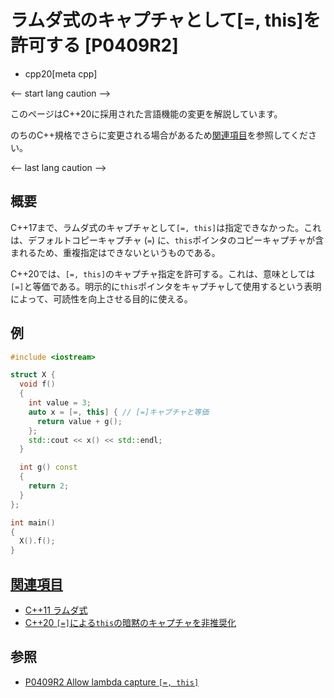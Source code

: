 # ラムダ式のキャプチャとして[=, this]を許可する [P0409R2]
* cpp20[meta cpp]

<-- start lang caution -->

このページはC++20に採用された言語機能の変更を解説しています。

のちのC++規格でさらに変更される場合があるため[関連項目](#relative_page)を参照してください。

<-- last lang caution -->

## 概要
C++17まで、ラムダ式のキャプチャとして`[=, this]`は指定できなかった。これは、デフォルトコピーキャプチャ (`=`) に、`this`ポインタのコピーキャプチャが含まれるため、重複指定はできないというものである。

C++20では、`[=, this]`のキャプチャ指定を許可する。これは、意味としては`[=]`と等価である。明示的に`this`ポインタをキャプチャして使用するという表明によって、可読性を向上させる目的に使える。


## 例
```cpp example
#include <iostream>

struct X {
  void f()
  {
    int value = 3;
    auto x = [=, this] { // [=]キャプチャと等価
      return value + g();
    };
    std::cout << x() << std::endl;
  }

  int g() const
  {
    return 2;
  }
};

int main()
{
  X().f();
}
```


## <a id="relative-page" href="#relative-page">関連項目</a>
- [C++11 ラムダ式](/lang/cpp11/lambda_expressions.md)
- [C++20 `[=]`による`this`の暗黙のキャプチャを非推奨化](deprecate_implicit_capture_of_this_via_defcopy.md)


## 参照
- [P0409R2 Allow lambda capture `[=, this]`](http://www.open-std.org/jtc1/sc22/wg21/docs/papers/2017/p0409r2.html)